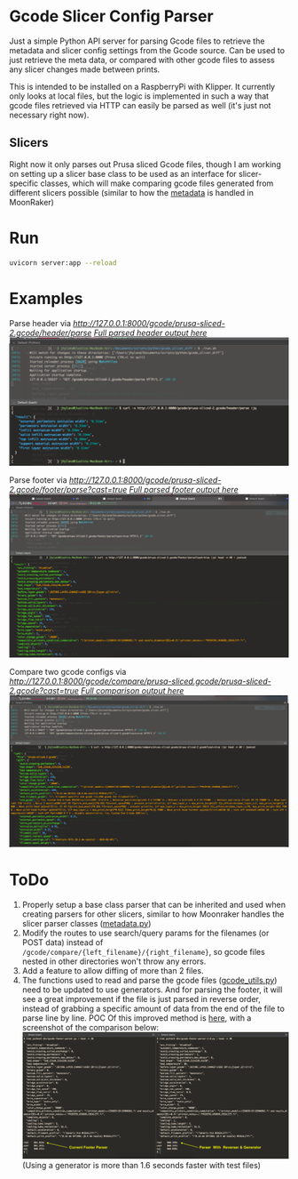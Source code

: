 # Gcode Slicer Config Parser
Just a simple Python API server for parsing Gcode files to retrieve the metadata and slicer config settings from the Gcode source. 
Can be used to just retrieve the meta data, or compared with other gcode files to assess any slicer changes made between prints. 

This is intended to be installed on a RaspberryPi with Klipper. It currently only looks at local files, but the logic is implemented in such a way that gcode files retrieved via HTTP can easily be parsed as well (it's just not necessary right now).

## Slicers
Right now it only parses out Prusa sliced Gcode files, though I am working on setting up a slicer base class to be used as an interface for slicer-specific classes, which will make comparing gcode files generated from different slicers possible (similar to how the [metadata](https://github.com/Arksine/moonraker/blob/master/moonraker/components/file_manager/metadata.py#L109) is handled in MoonRaker)


# Run

``` bash
uvicorn server:app --reload
```

# Examples

Parse header via _http://127.0.0.1:8000/gcode/prusa-sliced-2.gcode/header/parse_
[_Full parsed header output here_](media/parse-header.json) 
![Parse header](media/parse-header.png)

Parse footer via _http://127.0.0.1:8000/gcode/prusa-sliced-2.gcode/footer/parse?cast=true_
[_Full parsed footer output here_](media/parse-footer.json)
![Parse footer](media/parse-footer.png)

Compare two gcode configs via _http://127.0.0.1:8000/gcode/compare/prusa-sliced.gcode/prusa-sliced-2.gcode?cast=true_
[_Full comparison output here_](media/compare-gcode-slicer-config.json)
![Compare gcode configs](media/compare-gcode-slicer-config.png)

# ToDo
1. Properly setup a base class parser that can be inherited and used when creating parsers for other slicers, similar to how Moonraker handles the slicer parser classes ([metadata.py](https://github.com/Arksine/moonraker/blob/master/moonraker/components/file_manager/metadata.py#L109))
2. Modify the routes to use search/query params for the filenames (or POST data) instead of `/gcode/compare/{left_filename}/{right_filename}`, so gcode files nested in other directories won't throw any errors.
3. Add a feature to allow diffing of more than 2 files.
4. The functions used to read and parse the gcode files ([gcode_utils.py](https://github.com/jhyland87/gcode_slicer_diff/blob/main/gcode_utils.py)) need to be updated to use generators. And for parsing the footer, it will see a great improvement if the file is just parsed in reverse order, instead of grabbing a specific amount of data from the end of the file to parse line by line.
    POC Of this improved method is [here](dev/gcode-footer-parser-2.0.py), with a screenshot of the comparison below:
    ![New footer parser comparison](media/file-parser-comparison.png)
    (Using a generator is more than 1.6 seconds faster with test files)
